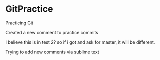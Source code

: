 # GitPractice
Practicing Git 

Created a new comment to practice commits

I believe this is in test 2? so if i got and ask for master, it will be different.

Trying to add new comments via sublime text